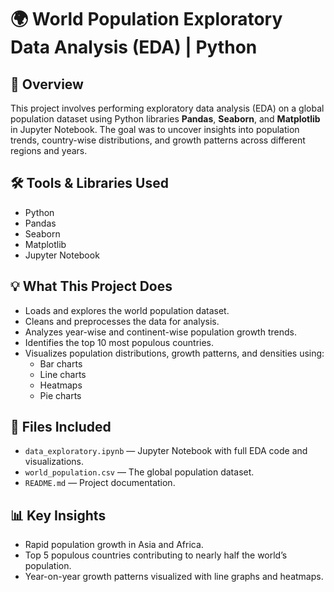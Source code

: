 # 🌍 World Population Exploratory Data Analysis (EDA) | Python

## 📌 Overview
This project involves performing exploratory data analysis (EDA) on a global population dataset using Python libraries **Pandas**, **Seaborn**, and **Matplotlib** in Jupyter Notebook. The goal was to uncover insights into population trends, country-wise distributions, and growth patterns across different regions and years.

## 🛠 Tools & Libraries Used
- Python
- Pandas
- Seaborn
- Matplotlib
- Jupyter Notebook

## 💡 What This Project Does
- Loads and explores the world population dataset.
- Cleans and preprocesses the data for analysis.
- Analyzes year-wise and continent-wise population growth trends.
- Identifies the top 10 most populous countries.
- Visualizes population distributions, growth patterns, and densities using:
  - Bar charts
  - Line charts
  - Heatmaps
  - Pie charts

## 📁 Files Included
- `data_exploratory.ipynb` — Jupyter Notebook with full EDA code and visualizations.
- `world_population.csv` — The global population dataset.
- `README.md` — Project documentation.

## 📊 Key Insights
- Rapid population growth in Asia and Africa.
- Top 5 populous countries contributing to nearly half the world’s population.
- Year-on-year growth patterns visualized with line graphs and heatmaps.
